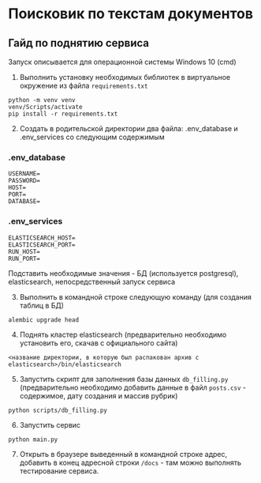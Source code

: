 # Поисковик по текстам документов
## Гайд по поднятию сервиса
Запуск описывается для операционной системы Windows 10 (cmd)
1) Выполнить установку необходимых библиотек в виртуальное окружение из файла `requirements.txt`
```
python -m venv venv
venv/Scripts/activate
pip install -r requirements.txt
```

2) Создать в родительской директории два файла: .env_database и .env_services со следующим содержимым
### .env_database
```
USERNAME=
PASSWORD=
HOST=
PORT=
DATABASE=
```

### .env_services
```
ELASTICSEARCH_HOST=
ELASTICSEARCH_PORT=
RUN_HOST=
RUN_PORT=
```
Подставить необходимые значения - БД (используется postgresql), elasticsearch, непосредственный запуск сервиса

3) Выполнить в командной строке следующую команду (для создания таблиц в БД)
```
alembic upgrade head
```

4) Поднять кластер elasticsearch (предварительно необходимо установить его, скачав с официального сайта)
```
<название директории, в которую был распакован архив с elasticsearch>/bin/elasticsearch
```
5) Запустить скрипт для заполнения базы данных `db_filling.py` (предварительно необходимо добавить данные в файл `posts.csv` - содержимое, дату создания и массив рубрик)
```
python scripts/db_filling.py
```
6) Запустить сервис
```
python main.py
```
7) Открыть в браузере выведенный в командной строке адрес, добавить в конец адресной строки `/docs` - там можно выполнять тестирование сервиса.

